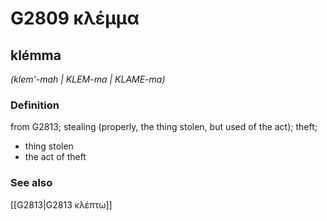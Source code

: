 # G2809 κλέμμα

## klémma

_(klem'-mah | KLEM-ma | KLAME-ma)_

### Definition

from G2813; stealing (properly, the thing stolen, but used of the act); theft; 

- thing stolen
- the act of theft

### See also

[[G2813|G2813 κλέπτω]]
